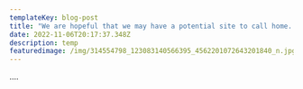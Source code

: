 ```yaml
---
templateKey: blog-post
title: "We are hopeful that we may have a potential site to call home. "
date: 2022-11-06T20:17:37.348Z
description: temp
featuredimage: /img/314554798_123083140566395_4562201072643201840_n.jpg
---
```

.﻿...